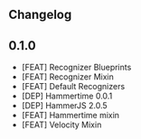 Changelog
---------


## 0.1.0

- [FEAT] Recognizer Blueprints
- [FEAT] Recognizer Mixin
- [FEAT] Default Recognizers
- [DEP]  Hammertime 0.0.1
- [DEP]  HammerJS 2.0.5
- [FEAT] Hammertime mixin
- [FEAT] Velocity Mixin